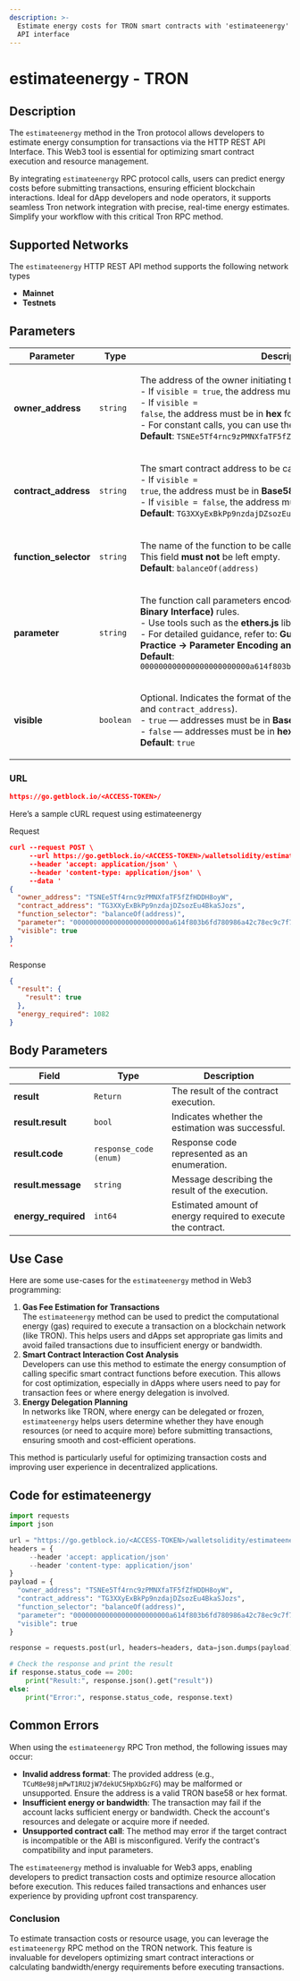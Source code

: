 ```yaml
---
description: >-
  Estimate energy costs for TRON smart contracts with 'estimateenergy' HTTP REST
  API interface
---
```


# estimateenergy - TRON

## Description

The `estimateenergy` method in the Tron protocol allows developers to estimate energy consumption for transactions via the HTTP REST API Interface. This Web3 tool is essential for optimizing smart contract execution and resource management.&#x20;

By integrating `estimateenergy` RPC protocol calls, users can predict energy costs before submitting transactions, ensuring efficient blockchain interactions. Ideal for dApp developers and node operators, it supports seamless Tron network integration with precise, real-time energy estimates. Simplify your workflow with this critical Tron RPC method.

## Supported Networks

The `estimateenergy` HTTP REST API method supports the following network types

* **Mainnet**
* **Testnets**

## Parameters

| Parameter              | Type      | Description                                                                                                                                                                                                                                                                                                                                                                                                                                         |
| ---------------------- | --------- | --------------------------------------------------------------------------------------------------------------------------------------------------------------------------------------------------------------------------------------------------------------------------------------------------------------------------------------------------------------------------------------------------------------------------------------------------- |
| **owner\_address**     | `string`  | <p>The address of the owner initiating the contract call.<br>- If <code>visible = true</code>, the address must be in <strong>Base58Check</strong> format.<br>- If <code>visible = false</code>, the address must be in <strong>hex</strong> format.<br>- For constant calls, you can use the all-zero address.<br><strong>Default</strong>: <code>TSNEe5Tf4rnc9zPMNXfaTF5fZfHDDH8oyW</code></p>                                                    |
| **contract\_address**  | `string`  | <p>The smart contract address to be called.<br>- If <code>visible = true</code>, the address must be in <strong>Base58Check</strong> format.<br>- If <code>visible = false</code>, the address must be in <strong>hex</strong> format.<br><strong>Default</strong>: <code>TG3XXyExBkPp9nzdajDZsozEu4BkaSJozs</code></p>                                                                                                                             |
| **function\_selector** | `string`  | <p>The name of the function to be called on the smart contract.<br>This field <strong>must not</strong> be left empty.<br><strong>Default</strong>: <code>balanceOf(address)</code></p>                                                                                                                                                                                                                                                             |
| **parameter**          | `string`  | <p>The function call parameters encoded according to <strong>ABI (Application Binary Interface)</strong> rules.<br>- Use tools such as the <strong>ethers.js</strong> library to encode parameters.<br>- For detailed guidance, refer to: <strong>Guide → Smart Contract → Best Practice → Parameter Encoding and Decoding</strong>.<br><strong>Default</strong>: <code>000000000000000000000000a614f803b6fd780986a42c78ec9c7f77e6ded13c</code></p> |
| **visible**            | `boolean` | <p>Optional. Indicates the format of the address fields (<code>owner_address</code> and <code>contract_address</code>).<br>- <code>true</code> — addresses must be in <strong>Base58Check</strong> format.<br>- <code>false</code> — addresses must be in <strong>hex</strong> format.<br><strong>Default</strong>: <code>true</code></p>                                                                                                           |

### URL

```json
https://go.getblock.io/<ACCESS-TOKEN>/
```

Here’s a sample cURL request using estimateenergy

Request

```json
curl --request POST \
     --url https://go.getblock.io/<ACCESS-TOKEN>/walletsolidity/estimateenergy \
     --header 'accept: application/json' \
     --header 'content-type: application/json' \
     --data '
{
  "owner_address": "TSNEe5Tf4rnc9zPMNXfaTF5fZfHDDH8oyW",
  "contract_address": "TG3XXyExBkPp9nzdajDZsozEu4BkaSJozs",
  "function_selector": "balanceOf(address)",
  "parameter": "000000000000000000000000a614f803b6fd780986a42c78ec9c7f77e6ded13c",
  "visible": true
}
'
```

Response

```json
{
  "result": {
    "result": true
  },
  "energy_required": 1082
}
```

## Body Parameters

| Field                | Type                   | Description                                                  |
| -------------------- | ---------------------- | ------------------------------------------------------------ |
| **result**           | `Return`               | The result of the contract execution.                        |
| **result.result**    | `bool`                 | Indicates whether the estimation was successful.             |
| **result.code**      | `response_code (enum)` | Response code represented as an enumeration.                 |
| **result.message**   | `string`               | Message describing the result of the execution.              |
| **energy\_required** | `int64`                | Estimated amount of energy required to execute the contract. |

## Use Case

Here are some use-cases for the `estimateenergy` method in Web3 programming:

1. **Gas Fee Estimation for Transactions**\
   The `estimateenergy` method can be used to predict the computational energy (gas) required to execute a transaction on a blockchain network (like TRON). This helps users and dApps set appropriate gas limits and avoid failed transactions due to insufficient energy or bandwidth.
2. **Smart Contract Interaction Cost Analysis**\
   Developers can use this method to estimate the energy consumption of calling specific smart contract functions before execution. This allows for cost optimization, especially in dApps where users need to pay for transaction fees or where energy delegation is involved.
3. **Energy Delegation Planning**\
   In networks like TRON, where energy can be delegated or frozen, `estimateenergy` helps users determine whether they have enough resources (or need to acquire more) before submitting transactions, ensuring smooth and cost-efficient operations.

This method is particularly useful for optimizing transaction costs and improving user experience in decentralized applications.

## Code for estimateenergy

```python
import requests
import json

url = "https://go.getblock.io/<ACCESS-TOKEN>/walletsolidity/estimateenergy"
headers = {
     --header 'accept: application/json' 
     --header 'content-type: application/json' 
}
payload = {
  "owner_address": "TSNEe5Tf4rnc9zPMNXfaTF5fZfHDDH8oyW",
  "contract_address": "TG3XXyExBkPp9nzdajDZsozEu4BkaSJozs",
  "function_selector": "balanceOf(address)",
  "parameter": "000000000000000000000000a614f803b6fd780986a42c78ec9c7f77e6ded13c",
  "visible": true
}

response = requests.post(url, headers=headers, data=json.dumps(payload))

# Check the response and print the result
if response.status_code == 200:
    print("Result:", response.json().get("result"))
else:
    print("Error:", response.status_code, response.text)
```

## Common Errors

When using the `estimateenergy` RPC Tron method, the following issues may occur:

* **Invalid address format**: The provided address (e.g., `TCuM8e98jmPwT1RU2jW7dekUC5HpXbGzFG`) may be malformed or unsupported. Ensure the address is a valid TRON base58 or hex format.
* **Insufficient energy or bandwidth**: The transaction may fail if the account lacks sufficient energy or bandwidth. Check the account's resources and delegate or acquire more if needed.
* **Unsupported contract call**: The method may error if the target contract is incompatible or the ABI is misconfigured. Verify the contract's compatibility and input parameters.

The `estimateenergy` method is invaluable for Web3 apps, enabling developers to predict transaction costs and optimize resource allocation before execution. This reduces failed transactions and enhances user experience by providing upfront cost transparency.

### Conclusion

To estimate transaction costs or resource usage, you can leverage the `estimateenergy` RPC method on the TRON network. This feature is invaluable for developers optimizing smart contract interactions or calculating bandwidth/energy requirements before executing transactions.
